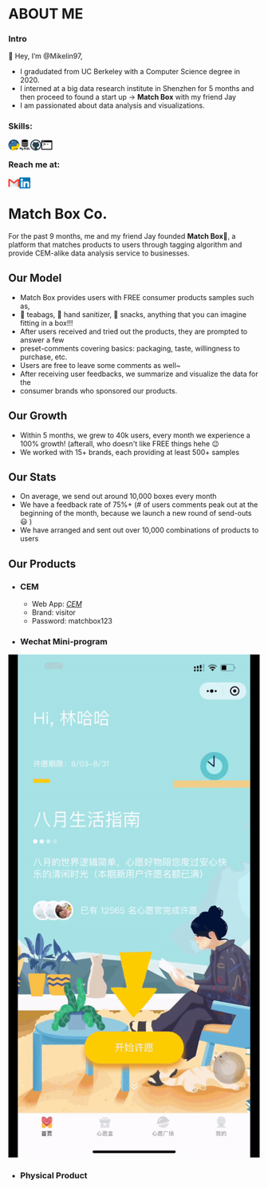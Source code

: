 #  ABOUT ME 
### Intro
👋 Hey, I’m @Mikelin97, 
- I gradudated from UC Berkeley with a Computer Science degree in 2020. 
- I interned at a big data research institute in Shenzhen for 5 months and then proceed to found a start up -> **Match Box** with my friend Jay 
- I am passionated about data analysis and visualizations. 

### Skills: 
<img align="left" alt="Python" width="22px" src="https://raw.githubusercontent.com/Mikelin97/Mikelin97/master/media/python.png" />
<img align="left" alt="MySQL" width="22px" src="https://raw.githubusercontent.com/Mikelin97/Mikelin97/master/media/mysql.png" />
<img align="left" alt="github" width="22px" src="https://raw.githubusercontent.com/Mikelin97/Mikelin97/master/media/github.png" />
<img align="left" alt="Linux" width="22px" src="https://raw.githubusercontent.com/Mikelin97/Mikelin97/master/media/command-window.png" />

<br>

### Reach me at: 

[<img align="left" alt="LinkedIn" width="22px" src="https://raw.githubusercontent.com/Mikelin97/Mikelin97/master/media/gmail.png" />][email]
[<img align="left" alt="LinkedIn" width="22px" src="https://raw.githubusercontent.com/Mikelin97/Mikelin97/b0ea2abf06e55926c50bb421f0c21dabc3a4b9f5/linkedin.svg" />][linkedin]

<br>

# Match Box Co. 

For the past 9 months, me and my friend Jay founded **Match Box🎁**, a platform that matches products to users through tagging algorithm and provide CEM-alike data analysis service to businesses. 

## Our Model 
- Match Box provides users with FREE consumer products samples such as, 
- 🍵 teabags, 🤚 hand sanitizer, 🍡 snacks, anything that you can imagine fitting in a box!!!
- After users received and tried out the products, they are prompted to answer a few 
- preset-comments covering basics: packaging, taste, willingness to purchase, etc. 
- Users are free to leave some comments as well~ 
- After receiving user feedbacks, we summarize and visualize the data for the 
- consumer brands who sponsored our products. 



## Our Growth 
- Within 5 months, we grew to 40k users, every month we experience a 100% growth! (afterall, who doesn't like FREE things hehe 😉 
- We worked with 15+ brands, each providing at least 500+ samples 


## Our Stats 
- On average, we send out around 10,000 boxes every month
- We have a feedback rate of 75%+ (# of users comments peak out at the beginning of the month, because we launch a new round of send-outs 😃 )
- We have arranged and sent out over 10,000 combinations of products to users 


## Our Products
- ### CEM 
     -   Web App: *[CEM](http://cem.xinhekeji.net)*
     -   Brand: visitor
     -   Password: matchbox123

- ### Wechat Mini-program 

![](https://raw.githubusercontent.com/Mikelin97/Mikelin97/master/media/get_process.gif)


- ### Physical Product 





[linkedin]: https://www.linkedin.com/in/haohan-lin-618144133/
[email]: mailto:hlin_97@berkeley.edu
